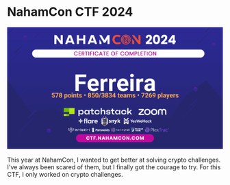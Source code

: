 # **NahamCon CTF 2024**

![alt text](images/nahamcon.png)

This year at NahamCon, I wanted to get better at solving crypto challenges. I've always been scared of them, but I finally got the courage to try. For this CTF, I only worked on crypto challenges.